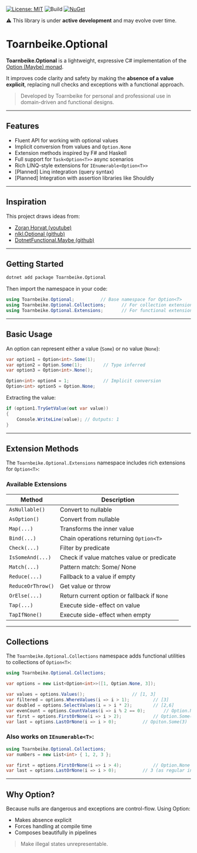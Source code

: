 ﻿[![License: MIT](https://img.shields.io/badge/license-MIT-blue.svg)](LICENSE)
![Build](https://github.com/toarnbeike/toarnbeike.optional/actions/workflows/build.yml/badge.svg)
[![NuGet](https://img.shields.io/nuget/v/Toarnbeike.Optional.svg)](https://www.nuget.org/packages/Toarnbeike.Optional)

⚠️ This library is under **active development** and may evolve over time.

# Toarnbeike.Optional

**Toarnbeike.Optional** is a lightweight, expressive C# implementation of the [Option (Maybe) monad](https://en.wikipedia.org/wiki/Option_type).  

It improves code clarity and safety by making the **absence of a value explicit**, replacing null checks and exceptions with a functional approach.
> Developed by Toarnbeike for personal and professional use in domain-driven and functional designs.

---

## Features

- Fluent API for working with optional values
- Implicit conversion from values and `Option.None`
- Extension methods inspired by F# and Haskell
- Full support for `Task<Option<T>>` async scenarios
- Rich LINQ-style extensions for `IEnumerable<Option<T>>`
- [Planned] Linq integration (query syntax)
- [Planned] Integration with assertion libraries like Shouldly

---

## Inspiration

This project draws ideas from:
- [Zoran Horvat (youtube)](https://www.youtube.com/@zoran-horvat)
- [nlkl.Optional (github)](https://github.com/nlkl/Optional)
- [DotnetFunctional.Maybe (github)](https://github.com/dotnetfunctional/Maybe)
 
---

## Getting Started

```bash
dotnet add package Toarnbeike.Optional
```
Then import the namespace in your code:
```csharp
using Toarnbeike.Optional;			// Base namespace for Option<T>
using Toarnbeike.Optional.Collections;		// For collection extensions
using Toarnbeike.Optional.Extensions;		// For functional extensions on Option<T>
```

---

## Basic Usage

An option can represent either a value (`Some`) or no value (`None`):

```csharp
var option1 = Option<int>.Some(1);
var option2 = Option.Some(1);        // Type inferred
var option3 = Option<int>.None();

Option<int> option4 = 1;             // Implicit conversion
Option<int> option5 = Option.None;
```

Extracting the value:
```csharp
if (option1.TryGetValue(out var value))
{
    Console.WriteLine(value); // Outputs: 1
}
```

---

## Extension Methods
The `Toarnbeike.Optional.Extensions` namespace includes rich extensions for `Option<T>`:

### Available Extensions
| Method			| Description								    |
|-------------------|-----------------------------------------------|
| `AsNullable()`	| Convert to nullable						    |
| `AsOption()`		| Convert from nullable						    |
| `Map(...)`		| Transforms the inner value 			        |
| `Bind(...)`		| Chain operations returning `Option<T>`        |
| `Check(...)`		| Filter by predicate					        |
| `IsSomeAnd(...)`  | Check if value matches value or predicate     |
| `Match(...)`      | Pattern match: Some/ None                     |
| `Reduce(...)`		| Fallback to a value if empty      		    |
| `ReduceOrThrow()`	| Get value or throw						    |
| `OrElse(...)`    	| Return current option or fallback if `None`   |
| `Tap(...)`		| Execute side-effect on value				    |
| `TapIfNone()`		| Execute side-effect when empty                |

---

## Collections
The `Toarnbeike.Optional.Collections` namespace adds functional utilities to collections of `Option<T>`:

```csharp
using Toarnbeike.Optional.Collections;

var options = new List<Option<int>>([1, Option.None, 3]);

var values = options.Values();					// [1, 3]
var filtered = options.WhereValues(i => i > 1);			// [3]
var doubled = options.SelectValues(i = > i * 2);		// [2,6] 
var evenCount = options.CountValues(i => i % 2 == 0);		// Option.None
var first = options.FirstOrNone(i => i > 2);			// Option.Some(3)
var last = options.LastOrNone(i => i > 0);			// Opiton.Some(3)
```

### Also works on `IEnumerable<T>`:
```csharp
using Toarnbeike.Optional.Collections;
var numbers = new List<int> { 1, 2, 3 };

var first = options.FirstOrNone(i => i > 4);			// Option.None
var last = options.LastOrNone(i => i > 0);			// 3 (as regular int)
```

---

## Why Option?
Because nulls are dangerous and exceptions are control-flow.
Using Option<T>:

- Makes absence explicit
- Forces handling at compile time
- Composes beautifully in pipelines

> Make illegal states unrepresentable.
